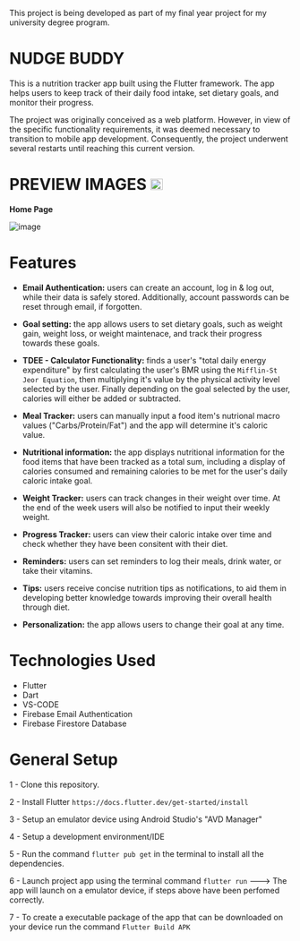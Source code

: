 This project is being developed as part of my final year project for my university degree program. 

# NUDGE BUDDY

This is a nutrition tracker app built using the Flutter framework. The app helps users to keep track of their daily food intake, set dietary goals, and monitor their progress.

The project was originally conceived as a web platform. However, in view of the specific functionality requirements, it was deemed necessary to transition to mobile app development. Consequently, the project underwent several restarts until reaching this current version.


# PREVIEW IMAGES <img src="https://cdn3.emoji.gg/emojis/loading.gif" width = "22px" height="20px" alt="loading">
**Home Page**

![image](https://github.com/Jan-art/NudgeBuddy_CalTracker/assets/71454686/107d675b-732c-46a6-bb4e-c5ef60630394)



# Features

- **Email Authentication:** users can create an account, log in & log out, while their data is safely stored. 
Additionally, account passwords can be reset through email, if forgotten. 

- **Goal setting:** 
the app allows users to set dietary goals, such as weight gain, weight loss, or weight maintenace, and track their progress towards these goals.

- **TDEE  - Calculator Functionality:**  finds a user's "total daily energy expenditure" by first calculating the user's BMR using the `Mifflin-St Jeor Equation`, then multiplying it's value by the physical activity level selected by the user. Finally depending on the goal selected by the user, calories will either be added or subtracted. 

- **Meal Tracker:**  users can manually input a food item's nutrional macro values ("Carbs/Protein/Fat") and the app will determine it's caloric value. 

- **Nutritional information:**  the app displays nutritional information for the food items that have been tracked as a total sum, including a display of calories consumed and remaining calories to be met for the user's daily caloric intake goal. 

- **Weight Tracker:**  users can track changes in their weight over time. At the end of the week users will also be notified to input their weekly weight.

- **Progress Tracker:**  users can view their caloric intake over time and check whether they have been consitent with their diet.

- **Reminders:** users can set reminders to log their meals, drink water, or take their vitamins.

- **Tips:** users receive concise nutrition tips as notifications, to aid them in developing better knowledge towards improving their overall health through diet. 

- **Personalization:** the app allows users to change their goal at any time. 
 

# Technologies Used
- Flutter
- Dart
- VS-CODE
- Firebase Email Authentication
- Firebase Firestore Database



# General Setup

1 - Clone this repository.

2 - Install Flutter `https://docs.flutter.dev/get-started/install`

3 - Setup an emulator device using Android Studio's "AVD Manager"

4 - Setup a development environment/IDE

5 - Run the command `flutter pub get` in the terminal to install all the dependencies.

6 - Launch project app using the terminal command `flutter run` ---> The app will launch on a emulator device, if steps above have been perfomed correctly. 

7 - To create a executable package of the app that can be downloaded on your device run the command `Flutter Build APK`
